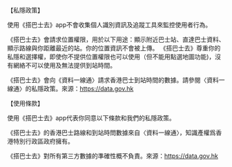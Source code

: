 【私隱政策】

使用《搭巴士去》app不會收集個人識別資訊及追蹤工具來監控使用者行為。

《搭巴士去》會請求位置權限，用於以下用途：顯示附近巴士站、直達巴士資料、顯示路線與你距離最近的站。你的位置資訊不會被上傳。
《搭巴士去》尊重你的私隱和選擇權，即使你不提供位置權限也可以使用（但不能用點選地圖功能)，沒有網絡不可以使用及無法提供到站時間。

《搭巴士去》會向《資料一線通〉請求香港巴士到站時間的數據。請參閱〈資料一線通〉的私隱政策。來源：https://data.gov.hk


【使用條款】

使用《搭巴士去》app代表你同意以下條款和我們的私隱政策。

《搭巴士去》的香港巴士路線和到站時問數據來自〈資料一線通〉，知識產權爲香港特別行政區政府擁有。

《搭巴士去》對所有第三方數據的準確性概不負責。來源：https://data.gov.hk
